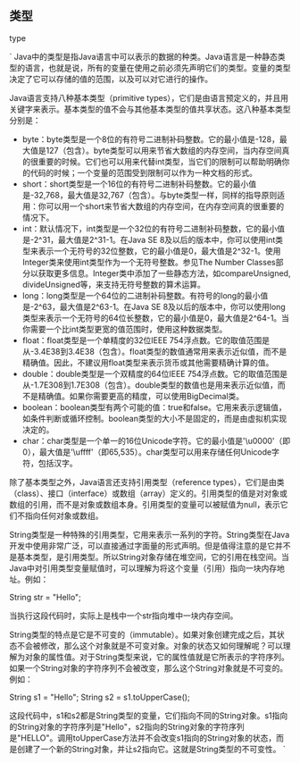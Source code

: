 ## 类型 
type

`
Java中的类型是指Java语言中可以表示的数据的种类。Java语言是一种静态类型的语言，也就是说，所有的变量在使用之前必须先声明它们的类型。变量的类型决定了它可以存储的值的范围，以及可以对它进行的操作。

Java语言支持八种基本类型（primitive types），它们是由语言预定义的，并且用关键字来表示。基本类型的值不会与其他基本类型的值共享状态。这八种基本类型分别是：

- byte：byte类型是一个8位的有符号二进制补码整数。它的最小值是-128，最大值是127（包含）。byte类型可以用来节省大数组的内存空间，当内存空间真的很重要的时候。它们也可以用来代替int类型，当它们的限制可以帮助明确你的代码的时候；一个变量的范围受到限制可以作为一种文档的形式。
- short：short类型是一个16位的有符号二进制补码整数。它的最小值是-32,768，最大值是32,767（包含）。与byte类型一样，同样的指导原则适用：你可以用一个short来节省大数组的内存空间，在内存空间真的很重要的情况下。
- int：默认情况下，int类型是一个32位的有符号二进制补码整数，它的最小值是-2^31，最大值是2^31-1。在Java SE 8及以后的版本中，你可以使用int类型来表示一个无符号的32位整数，它的最小值是0，最大值是2^32-1。使用Integer类来使用int类型作为一个无符号整数。参见The Number Classes部分以获取更多信息。Integer类中添加了一些静态方法，如compareUnsigned, divideUnsigned等，来支持无符号整数的算术运算。
- long：long类型是一个64位的二进制补码整数。有符号的long的最小值是-2^63，最大值是2^63-1。在Java SE 8及以后的版本中，你可以使用long类型来表示一个无符号的64位长整数，它的最小值是0，最大值是2^64-1。当你需要一个比int类型更宽的值范围时，使用这种数据类型。
- float：float类型是一个单精度的32位IEEE 754浮点数。它的取值范围是从-3.4E38到3.4E38（包含）。float类型的数值通常用来表示近似值，而不是精确值。因此，不建议用float类型来表示货币或其他需要精确计算的值。
- double：double类型是一个双精度的64位IEEE 754浮点数。它的取值范围是从-1.7E308到1.7E308（包含）。double类型的数值也是用来表示近似值，而不是精确值。如果你需要更高的精度，可以使用BigDecimal类。
- boolean：boolean类型有两个可能的值：true和false。它用来表示逻辑值，如条件判断或循环控制。boolean类型的大小不是固定的，而是由虚拟机实现决定的。
- char：char类型是一个单一的16位Unicode字符。它的最小值是'\u0000'（即0），最大值是'\uffff'（即65,535）。char类型可以用来存储任何Unicode字符，包括汉字。

除了基本类型之外，Java语言还支持引用类型（reference types），它们是由类（class）、接口（interface）或数组（array）定义的。引用类型的值是对对象或数组的引用，而不是对象或数组本身。引用类型的变量可以被赋值为null，表示它们不指向任何对象或数组。

String类型是一种特殊的引用类型，它用来表示一系列的字符。String类型在Java开发中使用非常广泛，可以直接通过字面量的形式声明。但是值得注意的是它并不是基本类型，是引用类型。所以String对象存储在堆空间，它的引用在栈空间。当Java中对引用类型变量赋值时，可以理解为将这个变量（引用）指向一块内存地址。例如：

String str = "Hello";

当执行这段代码时，实际上是栈中一个str指向堆中一块内存空间。

String类型的特点是它是不可变的（immutable）。如果对象创建完成之后，其状态不会被修改，那么这个对象就是不可变对象。对象的状态又如何理解呢？可以理解为对象的属性值。对于String类型来说，它的属性值就是它所表示的字符序列。如果一个String对象的字符序列不会被改变，那么这个String对象就是不可变的。例如：

String s1 = "Hello";
String s2 = s1.toUpperCase();

这段代码中，s1和s2都是String类型的变量，它们指向不同的String对象。s1指向的String对象的字符序列是"Hello"，s2指向的String对象的字符序列是"HELLO"。调用toUpperCase方法并不会改变s1指向的String对象的状态，而是创建了一个新的String对象，并让s2指向它。这就是String类型的不可变性。
`